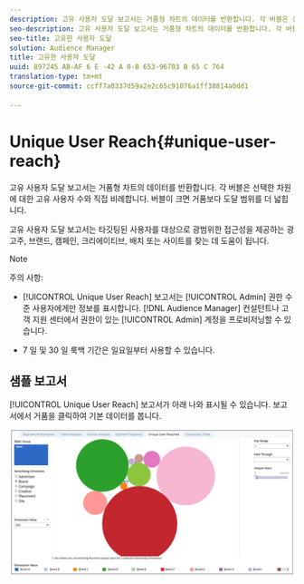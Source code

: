 ```yaml
---
description: 고유 사용자 도달 보고서는 거품형 차트의 데이터를 반환합니다. 각 버블은 선택한 차원에 대한 고유 사용자 수와 직접 비례합니다. 버블이 크면 거품보다 도달 범위를 더 넓힙니다. 고유 사용자 도달 보고서는 타깃팅된 사용자를 대상으로 광범위한 접근성을 제공하는 광고주, 브랜드, 캠페인, 크리에이티브, 배치 또는 사이트를 찾는 데 도움이 됩니다.
seo-description: 고유 사용자 도달 보고서는 거품형 차트의 데이터를 반환합니다. 각 버블은 선택한 차원에 대한 고유 사용자 수와 직접 비례합니다. 버블이 크면 거품보다 도달 범위를 더 넓힙니다. 고유 사용자 도달 보고서는 타깃팅된 사용자를 대상으로 광범위한 접근성을 제공하는 광고주, 브랜드, 캠페인, 크리에이티브, 배치 또는 사이트를 찾는 데 도움이 됩니다.
seo-title: 고유한 사용자 도달
solution: Audience Manager
title: 고유한 사용자 도달
uuid: 897245 AB-AF 6 E -42 A 0-B 653-96703 B 65 C 764
translation-type: tm+mt
source-git-commit: ccff7a0337d59a2e2c65c91076a1ff38814a0dd1

---
```



# Unique User Reach{#unique-user-reach}

고유 사용자 도달 보고서는 거품형 차트의 데이터를 반환합니다. 각 버블은 선택한 차원에 대한 고유 사용자 수와 직접 비례합니다. 버블이 크면 거품보다 도달 범위를 더 넓힙니다.

고유 사용자 도달 보고서는 타깃팅된 사용자를 대상으로 광범위한 접근성을 제공하는 광고주, 브랜드, 캠페인, 크리에이티브, 배치 또는 사이트를 찾는 데 도움이 됩니다.

>[!NOTE]
>
>주의 사항:
>
>* [!UICONTROL Unique User Reach] 보고서는 [!UICONTROL Admin] 권한 수준 사용자에게만 정보를 표시합니다. [!DNL Audience Manager] 컨설턴트나 고객 지원 센터에서 권한이 있는 [!UICONTROL Admin] 계정을 프로비저닝할 수 있습니다.
   >
   >
* 7 일 및 30 일 룩백 기간은 일요일부터 사용할 수 있습니다.


## 샘플 보고서

[!UICONTROL Unique User Reach] 보고서가 아래 나와 표시될 수 있습니다. 보고서에서 거품을 클릭하여 기본 데이터를 봅니다.

![](assets/unique-user-reach.png)
